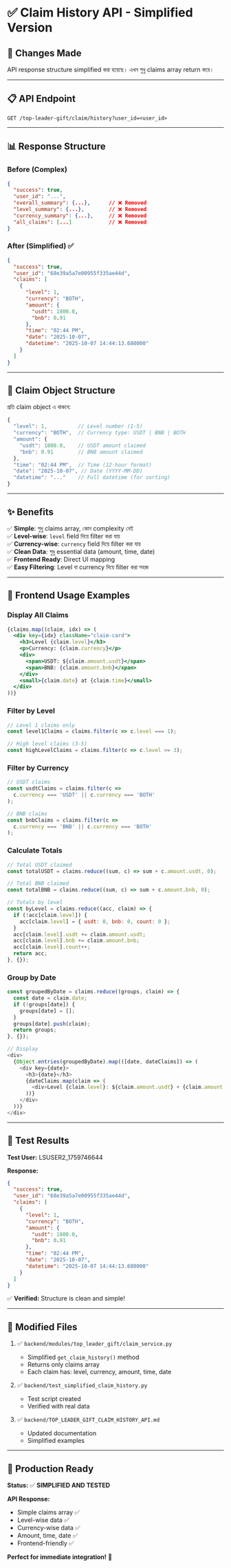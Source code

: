 # ✅ Claim History API - Simplified Version

## 🎯 Changes Made

API response structure simplified করা হয়েছে। এখন শুধু claims array return করে।

---

## 📋 API Endpoint

```
GET /top-leader-gift/claim/history?user_id=<user_id>
```

---

## 📊 Response Structure

### Before (Complex)
```json
{
  "success": true,
  "user_id": "...",
  "overall_summary": {...},      // ❌ Removed
  "level_summary": {...},        // ❌ Removed
  "currency_summary": {...},     // ❌ Removed
  "all_claims": [...]            // ❌ Removed
}
```

### After (Simplified) ✅
```json
{
  "success": true,
  "user_id": "68e39a5a7e00955f335ae44d",
  "claims": [
    {
      "level": 1,
      "currency": "BOTH",
      "amount": {
        "usdt": 1800.0,
        "bnb": 0.91
      },
      "time": "02:44 PM",
      "date": "2025-10-07",
      "datetime": "2025-10-07 14:44:13.680000"
    }
  ]
}
```

---

## 📝 Claim Object Structure

প্রতি claim object এ থাকবে:

```javascript
{
  "level": 1,          // Level number (1-5)
  "currency": "BOTH",  // Currency type: USDT | BNB | BOTH
  "amount": {
    "usdt": 1800.0,    // USDT amount claimed
    "bnb": 0.91        // BNB amount claimed
  },
  "time": "02:44 PM",  // Time (12-hour format)
  "date": "2025-10-07", // Date (YYYY-MM-DD)
  "datetime": "..."    // Full datetime (for sorting)
}
```

---

## ✨ Benefits

✅ **Simple**: শুধু claims array, কোন complexity নেই  
✅ **Level-wise**: `level` field দিয়ে filter করা যায়  
✅ **Currency-wise**: `currency` field দিয়ে filter করা যায়  
✅ **Clean Data**: শুধু essential data (amount, time, date)  
✅ **Frontend Ready**: Direct UI mapping  
✅ **Easy Filtering**: Level বা currency দিয়ে filter করা সহজ  

---

## 🎨 Frontend Usage Examples

### Display All Claims

```jsx
{claims.map((claim, idx) => (
  <div key={idx} className="claim-card">
    <h3>Level {claim.level}</h3>
    <p>Currency: {claim.currency}</p>
    <div>
      <span>USDT: ${claim.amount.usdt}</span>
      <span>BNB: {claim.amount.bnb}</span>
    </div>
    <small>{claim.date} at {claim.time}</small>
  </div>
))}
```

### Filter by Level

```javascript
// Level 1 claims only
const level1Claims = claims.filter(c => c.level === 1);

// High level claims (3-5)
const highLevelClaims = claims.filter(c => c.level >= 3);
```

### Filter by Currency

```javascript
// USDT claims
const usdtClaims = claims.filter(c => 
  c.currency === 'USDT' || c.currency === 'BOTH'
);

// BNB claims
const bnbClaims = claims.filter(c => 
  c.currency === 'BNB' || c.currency === 'BOTH'
);
```

### Calculate Totals

```javascript
// Total USDT claimed
const totalUSDT = claims.reduce((sum, c) => sum + c.amount.usdt, 0);

// Total BNB claimed
const totalBNB = claims.reduce((sum, c) => sum + c.amount.bnb, 0);

// Totals by level
const byLevel = claims.reduce((acc, claim) => {
  if (!acc[claim.level]) {
    acc[claim.level] = { usdt: 0, bnb: 0, count: 0 };
  }
  acc[claim.level].usdt += claim.amount.usdt;
  acc[claim.level].bnb += claim.amount.bnb;
  acc[claim.level].count++;
  return acc;
}, {});
```

### Group by Date

```javascript
const groupedByDate = claims.reduce((groups, claim) => {
  const date = claim.date;
  if (!groups[date]) {
    groups[date] = [];
  }
  groups[date].push(claim);
  return groups;
}, {});

// Display
<div>
  {Object.entries(groupedByDate).map(([date, dateClaims]) => (
    <div key={date}>
      <h3>{date}</h3>
      {dateClaims.map(claim => (
        <div>Level {claim.level}: ${claim.amount.usdt} + {claim.amount.bnb} BNB</div>
      ))}
    </div>
  ))}
</div>
```

---

## 🧪 Test Results

**Test User:** LSUSER2_1759746644

**Response:**
```json
{
  "success": true,
  "user_id": "68e39a5a7e00955f335ae44d",
  "claims": [
    {
      "level": 1,
      "currency": "BOTH",
      "amount": {
        "usdt": 1800.0,
        "bnb": 0.91
      },
      "time": "02:44 PM",
      "date": "2025-10-07",
      "datetime": "2025-10-07 14:44:13.680000"
    }
  ]
}
```

✅ **Verified:** Structure is clean and simple!

---

## 📁 Modified Files

1. ✅ `backend/modules/top_leader_gift/claim_service.py`
   - Simplified `get_claim_history()` method
   - Returns only claims array
   - Each claim has: level, currency, amount, time, date

2. ✅ `backend/test_simplified_claim_history.py`
   - Test script created
   - Verified with real data

3. ✅ `backend/TOP_LEADER_GIFT_CLAIM_HISTORY_API.md`
   - Updated documentation
   - Simplified examples

---

## 🚀 Production Ready

**Status:** ✅ **SIMPLIFIED AND TESTED**

**API Response:**
- Simple claims array ✅
- Level-wise data ✅
- Currency-wise data ✅
- Amount, time, date ✅
- Frontend-friendly ✅

**Perfect for immediate integration!** 🎊

